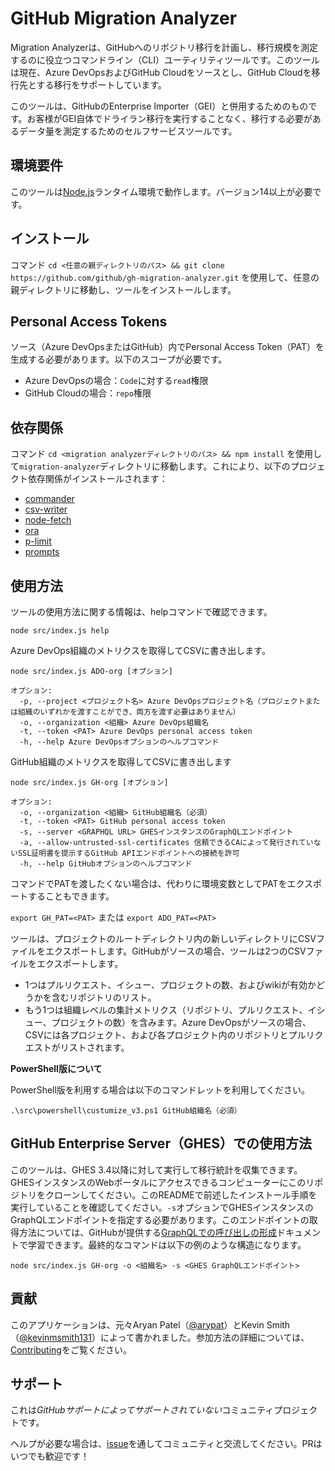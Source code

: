 # GitHub Migration Analyzer

Migration Analyzerは、GitHubへのリポジトリ移行を計画し、移行規模を測定するのに役立つコマンドライン（CLI）ユーティリティツールです。このツールは現在、Azure DevOpsおよびGitHub Cloudをソースとし、GitHub Cloudを移行先とする移行をサポートしています。

このツールは、GitHubのEnterprise Importer（GEI）と併用するためのものです。お客様がGEI自体でドライラン移行を実行することなく、移行する必要があるデータ量を測定するためのセルフサービスツールです。

## 環境要件

このツールは[Node.js](https://nodejs.org/)ランタイム環境で動作します。バージョン14以上が必要です。

## インストール

コマンド ```cd <任意の親ディレクトリのパス> && git clone https://github.com/github/gh-migration-analyzer.git``` を使用して、任意の親ディレクトリに移動し、ツールをインストールします。

## Personal Access Tokens

ソース（Azure DevOpsまたはGitHub）内でPersonal Access Token（PAT）を生成する必要があります。以下のスコープが必要です。

* Azure DevOpsの場合：`Code`に対する`read`権限
* GitHub Cloudの場合：`repo`権限

## 依存関係

コマンド ```cd <migration analyzerディレクトリのパス> && npm install``` を使用して```migration-analyzer```ディレクトリに移動します。これにより、以下のプロジェクト依存関係がインストールされます：

- [commander](https://www.npmjs.com/package/commander)
- [csv-writer](https://www.npmjs.com/package/csv-writer)
- [node-fetch](https://www.npmjs.com/package/node-fetch)
- [ora](https://www.npmjs.com/package/ora)
- [p-limit](https://www.npmjs.com/package/p-limit)
- [prompts](https://www.npmjs.com/package/prompts)

## 使用方法

ツールの使用方法に関する情報は、helpコマンドで確認できます。
````
node src/index.js help
````

Azure DevOps組織のメトリクスを取得してCSVに書き出します。
````
node src/index.js ADO-org [オプション]

オプション:
  -p, --project <プロジェクト名> Azure DevOpsプロジェクト名（プロジェクトまたは組織のいずれかを渡すことができ、両方を渡す必要はありません）
  -o, --organization <組織> Azure DevOps組織名
  -t, --token <PAT> Azure DevOps personal access token
  -h, --help Azure DevOpsオプションのヘルプコマンド
````

GitHub組織のメトリクスを取得してCSVに書き出します
````
node src/index.js GH-org [オプション]

オプション:
  -o, --organization <組織> GitHub組織名（必須）
  -t, --token <PAT> GitHub personal access token
  -s, --server <GRAPHQL URL> GHESインスタンスのGraphQLエンドポイント
  -a, --allow-untrusted-ssl-certificates 信頼できるCAによって発行されていないSSL証明書を提示するGitHub APIエンドポイントへの接続を許可
  -h, --help GitHubオプションのヘルプコマンド

````

コマンドでPATを渡したくない場合は、代わりに環境変数としてPATをエクスポートすることもできます。

````export GH_PAT=<PAT>```` または ````export ADO_PAT=<PAT>````

ツールは、プロジェクトのルートディレクトリ内の新しいディレクトリにCSVファイルをエクスポートします。GitHubがソースの場合、ツールは2つのCSVファイルをエクスポートします。
- 1つはプルリクエスト、イシュー、プロジェクトの数、およびwikiが有効かどうかを含むリポジトリのリスト。
- もう1つは組織レベルの集計メトリクス（リポジトリ、プルリクエスト、イシュー、プロジェクトの数）を含みます。Azure DevOpsがソースの場合、CSVには各プロジェクト、および各プロジェクト内のリポジトリとプルリクエストがリストされます。

**PowerShell版について**

PowerShell版を利用する場合は以下のコマンドレットを利用してください。
```
.\src\powershell\custumize_v3.ps1 GitHub組織名（必須）
```

## GitHub Enterprise Server（GHES）での使用方法

このツールは、GHES 3.4以降に対して実行して移行統計を収集できます。GHESインスタンスのWebポータルにアクセスできるコンピューターにこのリポジトリをクローンしてください。このREADMEで前述したインストール手順を実行していることを確認してください。`-s`オプションでGHESインスタンスのGraphQLエンドポイントを指定する必要があります。このエンドポイントの取得方法については、GitHubが提供する[GraphQLでの呼び出しの形成](https://docs.github.com/en/enterprise-server@3.4/graphql/guides/forming-calls-with-graphql#the-graphql-endpoint)ドキュメントで学習できます。最終的なコマンドは以下の例のような構造になります。

```
node src/index.js GH-org -o <組織名> -s <GHES GraphQLエンドポイント>
```

## 貢献

このアプリケーションは、元々Aryan Patel（[@arypat](https://github.com/AryPat)）とKevin Smith（[@kevinmsmith131](https://github.com/kevinmsmith131)）によって書かれました。参加方法の詳細については、[Contributing](CONTRIBUTING.md)をご覧ください。

## サポート
これは*GitHubサポートによってサポートされていない*コミュニティプロジェクトです。

ヘルプが必要な場合は、[issue](https://github.com/github/gh-migration-analyzer/issues)を通してコミュニティと交流してください。PRはいつでも歓迎です！